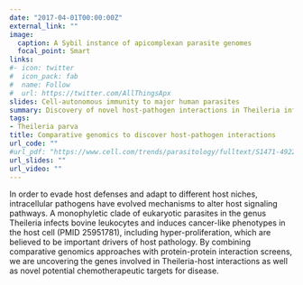 ```yaml
---
date: "2017-04-01T00:00:00Z"
external_link: ""
image:
  caption: A Sybil instance of apicomplexan parasite genomes
  focal_point: Smart
links:
#- icon: twitter
#  icon_pack: fab
#  name: Follow
#  url: https://twitter.com/AllThingsApx
slides: Cell-autonomous immunity to major human parasites
summary: Discovery of novel host-pathogen interactions in Theileria infection models using comparative genomics
tags:
- Theileria parva
title: Comparative genomics to discover host-pathogen interactions
url_code: ""
#url_pdf: "https://www.cell.com/trends/parasitology/fulltext/S1471-4922(15)00077-X"
url_slides: ""
url_video: ""
---
```


   In order to evade host defenses and adapt to different host niches, intracellular pathogens have evolved mechanisms to alter host signaling pathways. A monophyletic clade of eukaryotic parasites in the genus Theileria infects bovine leukocytes and induces cancer-like phenotypes in the host cell (PMID 25951781), including hyper-proliferation, which are believed to be important drivers of host pathology. By combining comparative genomics approaches with protein-protein interaction screens, we are uncovering the genes involved in Theileria-host interactions as well as novel potential chemotherapeutic targets for disease. 